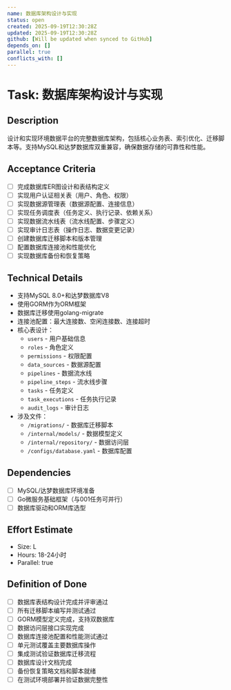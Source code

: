 ```yaml
---
name: 数据库架构设计与实现
status: open
created: 2025-09-19T12:30:28Z
updated: 2025-09-19T12:30:28Z
github: [Will be updated when synced to GitHub]
depends_on: []
parallel: true
conflicts_with: []
---
```


# Task: 数据库架构设计与实现

## Description
设计和实现环境数据平台的完整数据库架构，包括核心业务表、索引优化、迁移脚本等。支持MySQL和达梦数据库双重兼容，确保数据存储的可靠性和性能。

## Acceptance Criteria
- [ ] 完成数据库ER图设计和表结构定义
- [ ] 实现用户认证相关表（用户、角色、权限）
- [ ] 实现数据源管理表（数据源配置、连接信息）
- [ ] 实现任务调度表（任务定义、执行记录、依赖关系）
- [ ] 实现数据流水线表（流水线配置、步骤定义）
- [ ] 实现审计日志表（操作日志、数据变更记录）
- [ ] 创建数据库迁移脚本和版本管理
- [ ] 配置数据库连接池和性能优化
- [ ] 实现数据库备份和恢复策略

## Technical Details
- 支持MySQL 8.0+和达梦数据库V8
- 使用GORM作为ORM框架
- 数据库迁移使用golang-migrate
- 连接池配置：最大连接数、空闲连接数、连接超时
- 核心表设计：
  - `users` - 用户基础信息
  - `roles` - 角色定义
  - `permissions` - 权限配置
  - `data_sources` - 数据源配置
  - `pipelines` - 数据流水线
  - `pipeline_steps` - 流水线步骤
  - `tasks` - 任务定义
  - `task_executions` - 任务执行记录
  - `audit_logs` - 审计日志
- 涉及文件：
  - `/migrations/` - 数据库迁移脚本
  - `/internal/models/` - 数据模型定义
  - `/internal/repository/` - 数据访问层
  - `/configs/database.yaml` - 数据库配置

## Dependencies
- [ ] MySQL/达梦数据库环境准备
- [ ] Go微服务基础框架（与001任务可并行）
- [ ] 数据库驱动和ORM库选型

## Effort Estimate
- Size: L
- Hours: 18-24小时
- Parallel: true

## Definition of Done
- [ ] 数据库表结构设计完成并评审通过
- [ ] 所有迁移脚本编写并测试通过
- [ ] GORM模型定义完成，支持双数据库
- [ ] 数据访问层接口实现完成
- [ ] 数据库连接池配置和性能测试通过
- [ ] 单元测试覆盖主要数据库操作
- [ ] 集成测试验证数据库迁移流程
- [ ] 数据库设计文档完成
- [ ] 备份恢复策略文档和脚本就绪
- [ ] 在测试环境部署并验证数据完整性